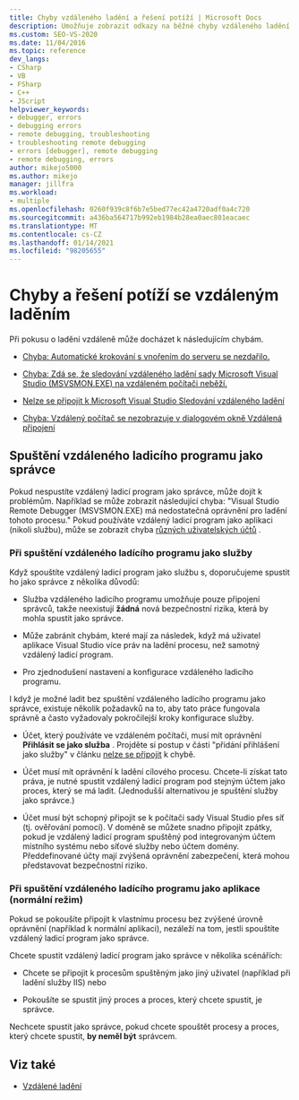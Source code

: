 ```yaml
---
title: Chyby vzdáleného ladění a řešení potíží | Microsoft Docs
description: Umožňuje zobrazit odkazy na běžné chyby vzdáleného ladění v aplikaci Visual Studio. Přečtěte si, jak spustit vzdálený ladicí program jako správce.
ms.custom: SEO-VS-2020
ms.date: 11/04/2016
ms.topic: reference
dev_langs:
- CSharp
- VB
- FSharp
- C++
- JScript
helpviewer_keywords:
- debugger, errors
- debugging errors
- remote debugging, troubleshooting
- troubleshooting remote debugging
- errors [debugger], remote debugging
- remote debugging, errors
author: mikejo5000
ms.author: mikejo
manager: jillfra
ms.workload:
- multiple
ms.openlocfilehash: 0260f939c8f6b7e5bed77ec42a4720adf0a4c720
ms.sourcegitcommit: a436ba564717b992eb1984b28ea0aec801eacaec
ms.translationtype: MT
ms.contentlocale: cs-CZ
ms.lasthandoff: 01/14/2021
ms.locfileid: "98205655"
---
```

# <a name="remote-debugging-errors-and-troubleshooting"></a>Chyby a řešení potíží se vzdáleným laděním

Při pokusu o ladění vzdáleně může docházet k následujícím chybám.

- [Chyba: Automatické krokování s vnořením do serveru se nezdařilo.](../debugger/error-unable-to-automatically-step-into-the-server.md)

- [Chyba: Zdá se, že sledování vzdáleného ladění sady Microsoft Visual Studio (MSVSMON.EXE) na vzdáleném počítači neběží.](error-remote-debugging-monitor-msvsmon-exe-does-not-appear-to-be-running.md)

- [Nelze se připojit k Microsoft Visual Studio Sledování vzdáleného ladění](../debugger/unable-to-connect-to-the-microsoft-visual-studio-remote-debugging-monitor.md)

- [Chyba: Vzdálený počítač se nezobrazuje v dialogovém okně Vzdálená připojení](../debugger/error-remote-machine-does-not-appear-in-a-remote-connections-dialog.md)

## <a name="run-the-remote-debugger-as-an-administrator"></a>Spuštění vzdáleného ladicího programu jako správce

Pokud nespustíte vzdálený ladicí program jako správce, může dojít k problémům. Například se může zobrazit následující chyba: "Visual Studio Remote Debugger (MSVSMON.EXE) má nedostatečná oprávnění pro ladění tohoto procesu." Pokud používáte vzdálený ladicí program jako aplikaci (nikoli službu), může se zobrazit chyba [různých uživatelských účtů](error-the-microsoft-visual-studio-remote-debugging-monitor-on-the-remote-computer-is-running-as-a-different-user.md) .

### <a name="when-running-the-remote-debugger-as-a-service"></a>Při spuštění vzdáleného ladícího programu jako služby

Když spouštíte vzdálený ladicí program jako službu s, doporučujeme spustit ho jako správce z několika důvodů:

- Služba vzdáleného ladicího programu umožňuje pouze připojení správců, takže neexistují **žádná** nová bezpečnostní rizika, která by mohla spustit jako správce.

- Může zabránit chybám, které mají za následek, když má uživatel aplikace Visual Studio více práv na ladění procesu, než samotný vzdálený ladicí program.

- Pro zjednodušení nastavení a konfigurace vzdáleného ladicího programu.

I když je možné ladit bez spuštění vzdáleného ladícího programu jako správce, existuje několik požadavků na to, aby tato práce fungovala správně a často vyžadovaly pokročilejší kroky konfigurace služby.

- Účet, který používáte ve vzdáleném počítači, musí mít oprávnění **Přihlásit se jako služba** . Projděte si postup v části "přidání přihlášení jako služby" v článku [nelze se připojit](error-the-visual-studio-remote-debugger-service-on-the-target-computer-cannot-connect-back-to-this-computer.md) k chybě.

- Účet musí mít oprávnění k ladění cílového procesu. Chcete-li získat tato práva, je nutné spustit vzdálený ladicí program pod stejným účtem jako proces, který se má ladit. (Jednodušší alternativou je spuštění služby jako správce.) 

- Účet musí být schopný připojit se k počítači sady Visual Studio přes síť (tj. ověřování pomocí). V doméně se můžete snadno připojit zpátky, pokud je vzdálený ladicí program spuštěný pod integrovaným účtem místního systému nebo síťové služby nebo účtem domény. Předdefinované účty mají zvýšená oprávnění zabezpečení, která mohou představovat bezpečnostní riziko.

### <a name="when-running-the-remote-debugger-as-an-application-normal-mode"></a>Při spuštění vzdáleného ladícího programu jako aplikace (normální režim)

Pokud se pokoušíte připojit k vlastnímu procesu bez zvýšené úrovně oprávnění (například k normální aplikaci), nezáleží na tom, jestli spouštíte vzdálený ladicí program jako správce.

Chcete spustit vzdálený ladicí program jako správce v několika scénářích:

- Chcete se připojit k procesům spuštěným jako jiný uživatel (například při ladění služby IIS) nebo

- Pokoušíte se spustit jiný proces a proces, který chcete spustit, je správce.

Nechcete spustit jako správce, pokud chcete spouštět procesy a proces, který chcete spustit, **by neměl být** správcem. 

## <a name="see-also"></a>Viz také
- [Vzdálené ladění](../debugger/remote-debugging.md)